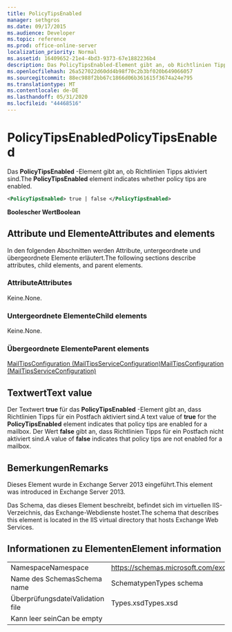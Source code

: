```yaml
---
title: PolicyTipsEnabled
manager: sethgros
ms.date: 09/17/2015
ms.audience: Developer
ms.topic: reference
ms.prod: office-online-server
localization_priority: Normal
ms.assetid: 16409652-21e4-4bd3-9373-67e1882236b4
description: Das PolicyTipsEnabled-Element gibt an, ob Richtlinien Tipps aktiviert sind.
ms.openlocfilehash: 26a527022d60dd4b98f70c2b3bf020b649066057
ms.sourcegitcommit: 88ec988f2bb67c1866d06b361615f3674a24e795
ms.translationtype: MT
ms.contentlocale: de-DE
ms.lasthandoff: 05/31/2020
ms.locfileid: "44468516"
---
```

# <a name="policytipsenabled"></a><span data-ttu-id="66d12-103">PolicyTipsEnabled</span><span class="sxs-lookup"><span data-stu-id="66d12-103">PolicyTipsEnabled</span></span>

<span data-ttu-id="66d12-104">Das **PolicyTipsEnabled** -Element gibt an, ob Richtlinien Tipps aktiviert sind.</span><span class="sxs-lookup"><span data-stu-id="66d12-104">The **PolicyTipsEnabled** element indicates whether policy tips are enabled.</span></span> 
  
```XML
<PolicyTipsEnabled> true | false </PolicyTipsEnabled>
```

 <span data-ttu-id="66d12-105">**Boolescher Wert**</span><span class="sxs-lookup"><span data-stu-id="66d12-105">**Boolean**</span></span>
## <a name="attributes-and-elements"></a><span data-ttu-id="66d12-106">Attribute und Elemente</span><span class="sxs-lookup"><span data-stu-id="66d12-106">Attributes and elements</span></span>

<span data-ttu-id="66d12-107">In den folgenden Abschnitten werden Attribute, untergeordnete und übergeordnete Elemente erläutert.</span><span class="sxs-lookup"><span data-stu-id="66d12-107">The following sections describe attributes, child elements, and parent elements.</span></span>
  
### <a name="attributes"></a><span data-ttu-id="66d12-108">Attribute</span><span class="sxs-lookup"><span data-stu-id="66d12-108">Attributes</span></span>

<span data-ttu-id="66d12-109">Keine.</span><span class="sxs-lookup"><span data-stu-id="66d12-109">None.</span></span>
  
### <a name="child-elements"></a><span data-ttu-id="66d12-110">Untergeordnete Elemente</span><span class="sxs-lookup"><span data-stu-id="66d12-110">Child elements</span></span>

<span data-ttu-id="66d12-111">Keine.</span><span class="sxs-lookup"><span data-stu-id="66d12-111">None.</span></span>
  
### <a name="parent-elements"></a><span data-ttu-id="66d12-112">Übergeordnete Elemente</span><span class="sxs-lookup"><span data-stu-id="66d12-112">Parent elements</span></span>

[<span data-ttu-id="66d12-113">MailTipsConfiguration (MailTipsServiceConfiguration)</span><span class="sxs-lookup"><span data-stu-id="66d12-113">MailTipsConfiguration (MailTipsServiceConfiguration)</span></span>](mailtipsconfiguration-mailtipsserviceconfiguration.md)
  
## <a name="text-value"></a><span data-ttu-id="66d12-114">Textwert</span><span class="sxs-lookup"><span data-stu-id="66d12-114">Text value</span></span>

<span data-ttu-id="66d12-115">Der Textwert **true** für das **PolicyTipsEnabled** -Element gibt an, dass Richtlinien Tipps für ein Postfach aktiviert sind.</span><span class="sxs-lookup"><span data-stu-id="66d12-115">A text value of **true** for the **PolicyTipsEnabled** element indicates that policy tips are enabled for a mailbox.</span></span> <span data-ttu-id="66d12-116">Der Wert **false** gibt an, dass Richtlinien Tipps für ein Postfach nicht aktiviert sind.</span><span class="sxs-lookup"><span data-stu-id="66d12-116">A value of **false** indicates that policy tips are not enabled for a mailbox.</span></span> 
  
## <a name="remarks"></a><span data-ttu-id="66d12-117">Bemerkungen</span><span class="sxs-lookup"><span data-stu-id="66d12-117">Remarks</span></span>

<span data-ttu-id="66d12-118">Dieses Element wurde in Exchange Server 2013 eingeführt.</span><span class="sxs-lookup"><span data-stu-id="66d12-118">This element was introduced in Exchange Server 2013.</span></span>
  
<span data-ttu-id="66d12-119">Das Schema, das dieses Element beschreibt, befindet sich im virtuellen IIS-Verzeichnis, das Exchange-Webdienste hostet.</span><span class="sxs-lookup"><span data-stu-id="66d12-119">The schema that describes this element is located in the IIS virtual directory that hosts Exchange Web Services.</span></span>
  
## <a name="element-information"></a><span data-ttu-id="66d12-120">Informationen zu Elementen</span><span class="sxs-lookup"><span data-stu-id="66d12-120">Element information</span></span>

|||
|:-----|:-----|
|<span data-ttu-id="66d12-121">Namespace</span><span class="sxs-lookup"><span data-stu-id="66d12-121">Namespace</span></span>  <br/> |https://schemas.microsoft.com/exchange/services/2006/types  <br/> |
|<span data-ttu-id="66d12-122">Name des Schemas</span><span class="sxs-lookup"><span data-stu-id="66d12-122">Schema name</span></span>  <br/> |<span data-ttu-id="66d12-123">Schematypen</span><span class="sxs-lookup"><span data-stu-id="66d12-123">Types schema</span></span>  <br/> |
|<span data-ttu-id="66d12-124">Überprüfungsdatei</span><span class="sxs-lookup"><span data-stu-id="66d12-124">Validation file</span></span>  <br/> |<span data-ttu-id="66d12-125">Types.xsd</span><span class="sxs-lookup"><span data-stu-id="66d12-125">Types.xsd</span></span>  <br/> |
|<span data-ttu-id="66d12-126">Kann leer sein</span><span class="sxs-lookup"><span data-stu-id="66d12-126">Can be empty</span></span>  <br/> ||
   

